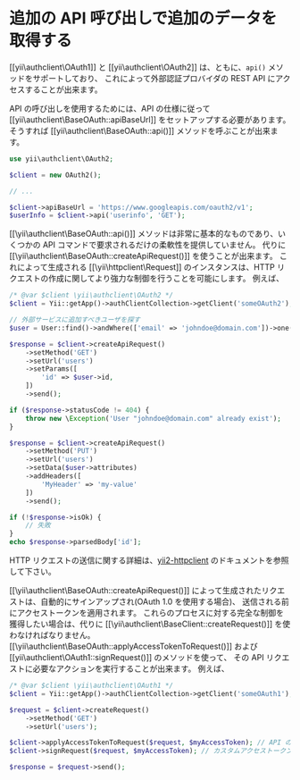 追加の API 呼び出しで追加のデータを取得する
===========================================

[[yii\authclient\OAuth1]] と [[yii\authclient\OAuth2]] は、ともに、`api()` メソッドをサポートしており、
これによって外部認証プロバイダの REST API にアクセスすることが出来ます。

API の呼び出しを使用するためには、API の仕様に従って [[yii\authclient\BaseOAuth::apiBaseUrl]] をセットアップする必要があります。
そうすれば [[yii\authclient\BaseOAuth::api()]] メソッドを呼ぶことが出来ます。

```php
use yii\authclient\OAuth2;

$client = new OAuth2();

// ...

$client->apiBaseUrl = 'https://www.googleapis.com/oauth2/v1';
$userInfo = $client->api('userinfo', 'GET');
```

[[\yii\authclient\BaseOAuth::api()]] メソッドは非常に基本的なものであり、いくつかの API コマンドで要求されるだけの柔軟性を提供していません。
代りに [[\yii\authclient\BaseOAuth::createApiRequest()]] を使うことが出来ます。
これによって生成される [[\yii\httpclient\Request]] のインスタンスは、HTTP リクエストの作成に関してより強力な制御を行うことを可能にします。
例えば、

```php
/* @var $client \yii\authclient\OAuth2 */
$client = Yii::getApp()->authClientCollection->getClient('someOAuth2');

// 外部サービスに追加すべきユーザを探す
$user = User::find()->andWhere(['email' => 'johndoe@domain.com'])->one();

$response = $client->createApiRequest()
    ->setMethod('GET')
    ->setUrl('users')
    ->setParams([
        'id' => $user->id,
    ])
    ->send();

if ($response->statusCode != 404) {
    throw new \Exception('User "johndoe@domain.com" already exist');
}

$response = $client->createApiRequest()
    ->setMethod('PUT')
    ->setUrl('users')
    ->setData($user->attributes)
    ->addHeaders([
        'MyHeader' => 'my-value'
    ])
    ->send();

if (!$response->isOk) {
    // 失敗
}
echo $response->parsedBody['id'];
```

HTTP リクエストの送信に関する詳細は、[yii2-httpclient](https://github.com/yiisoft/yii2-httpclient)
のドキュメントを参照して下さい。

[[\yii\authclient\BaseOAuth::createApiRequest()]] によって生成されたリクエストは、自動的にサインアップされ(OAuth 1.0 を使用する場合)、
送信される前にアクセストークンを適用されます。
これらのプロセスに対する完全な制御を獲得したい場合は、代りに [[\yii\authclient\BaseClient::createRequest()]] を使わなければなりません。
[[\yii\authclient\BaseOAuth::applyAccessTokenToRequest()]] および [[yii\authclient\OAuth1::signRequest()]] のメソッドを使って、
その API リクエストに必要なアクションを実行することが出来ます。
例えば、

```php
/* @var $client \yii\authclient\OAuth1 */
$client = Yii::getApp()->authClientCollection->getClient('someOAuth1');

$request = $client->createRequest()
    ->setMethod('GET')
    ->setUrl('users');

$client->applyAccessTokenToRequest($request, $myAccessToken); // API のためのカスタムアクセストークンを使う
$client->signRequest($request, $myAccessToken); // カスタムアクセストークンでリクエストにサインをする

$response = $request->send();
```
